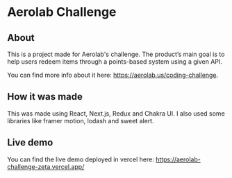# Aerolab Challenge

## About

This is a project made for Aerolab's challenge. The product’s main goal is to help users redeem items through a points-based system using a given API.

You can find more info about it here: https://aerolab.us/coding-challenge.

## How it was made

This was made using React, Next.js, Redux and Chakra UI.
I also used some libraries like framer motion, lodash and sweet alert.

## Live demo

You can find the live demo deployed in vercel here: https://aerolab-challenge-zeta.vercel.app/
